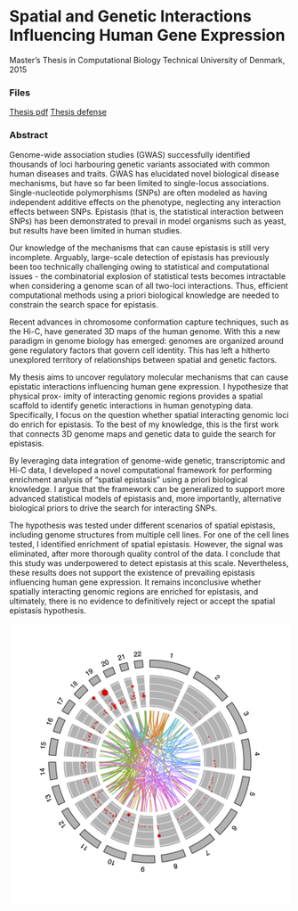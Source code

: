 Spatial and Genetic Interactions Influencing Human Gene Expression
=========

Master’s Thesis in Computational Biology
Technical University of Denmark, 2015

### Files

[Thesis pdf](thesis-pdf/PTimshel_MSc_thesis.pdf)
[Thesis defense](thesis-pdf/PTimshel_MSc_defense.pdf)

### Abstract

Genome-wide association studies (GWAS) successfully identified thousands of loci harbouring genetic variants associated with common human diseases and traits. GWAS has elucidated novel biological disease mechanisms, but have so far been limited to single-locus associations. Single-nucleotide polymorphisms (SNPs) are often modeled as having independent additive effects on the phenotype, neglecting any interaction effects between SNPs. Epistasis (that is, the statistical interaction between SNPs) has been demonstrated to prevail in model organisms such as yeast, but results have been limited in human studies.

Our knowledge of the mechanisms that can cause epistasis is still very incomplete. Arguably, large-scale detection of epistasis has previously been too technically challenging owing to statistical and computational issues - the combinatorial explosion of statistical tests becomes intractable when considering a genome scan of all two-loci interactions. Thus, efficient computational methods using a priori biological knowledge are needed to constrain the search space for epistasis.

Recent advances in chromosome conformation capture techniques, such as the Hi-C, have generated 3D maps of the human genome. With this a new paradigm in genome biology has emerged: genomes are organized around gene regulatory factors that govern cell identity. This has left a hitherto unexplored territory of relationships between spatial and genetic factors.

My thesis aims to uncover regulatory molecular mechanisms that can cause epistatic interactions influencing human gene expression. I hypothesize that physical prox- imity of interacting genomic regions provides a spatial scaffold to identify genetic interactions in human genotyping data. Specifically, I focus on the question whether spatial interacting genomic loci do enrich for epistasis. To the best of my knowledge, this is the first work that connects 3D genome maps and genetic data to guide the search for epistasis.

By leveraging data integration of genome-wide genetic, transcriptomic and Hi-C data, I developed a novel computational framework for performing enrichment analysis of “spatial epistasis” using a priori biological knowledge. I argue that the framework can be generalized to support more advanced statistical models of epistasis and, more importantly, alternative biological priors to drive the search for interacting SNPs.

The hypothesis was tested under different scenarios of spatial epistasis, including genome structures from multiple cell lines. For one of the cell lines tested, I identified enrichment of spatial epistasis. However, the signal was eliminated, after more thorough quality control of the data. I conclude that this study was underpowered to detect epistasis at this scale. Nevertheless, these results does not support the existence of prevailing epistasis influencing human gene expression. It remains inconclusive whether spatially interacting genomic regions are enriched for epistasis, and ultimately, there is no evidence to definitively reject or accept the spatial epistasis hypothesis.


![Alt text](thesis-tex/circos_plot_hemani_SNPs-8x8-EDIT.png?raw=true)